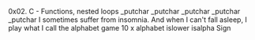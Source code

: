 0x02. C - Functions, nested loops
_putchar
_putchar
_putchar
_putchar
_putchar
I sometimes suffer from insomnia. And when I can't fall asleep, I play what I call the alphabet game
10 x alphabet
islower
isalpha
Sign
